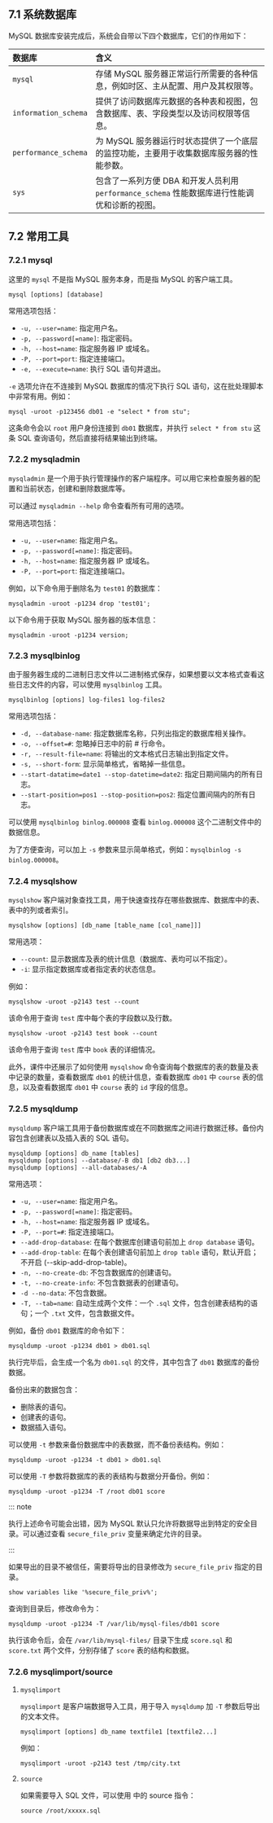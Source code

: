 ## 7.1 系统数据库

MySQL 数据库安装完成后，系统会自带以下四个数据库，它们的作用如下：

| 数据库             | 含义                                                                                                                                   |
| :----------------- | :------------------------------------------------------------------------------------------------------------------------------------- |
| `mysql`            | 存储 MySQL 服务器正常运行所需要的各种信息，例如时区、主从配置、用户及其权限等。                                                                               |
| `information_schema` | 提供了访问数据库元数据的各种表和视图，包含数据库、表、字段类型以及访问权限等信息。                                                                                      |
| `performance_schema` | 为 MySQL 服务器运行时状态提供了一个底层的监控功能，主要用于收集数据库服务器的性能参数。                                                                                   |
| `sys`              | 包含了一系列方便 DBA 和开发人员利用 `performance_schema` 性能数据库进行性能调优和诊断的视图。                                                                           |

## 7.2 常用工具

### 7.2.1 mysql

这里的 `mysql` 不是指 MySQL 服务本身，而是指 MySQL 的客户端工具。

```shell
mysql [options] [database]
```

常用选项包括：

*   `-u, --user=name`: 指定用户名。
*   `-p, --password[=name]`: 指定密码。
*   `-h, --host=name`: 指定服务器 IP 或域名。
*   `-P, --port=port`: 指定连接端口。
*   `-e, --execute=name`: 执行 SQL 语句并退出。

`-e` 选项允许在不连接到 MySQL 数据库的情况下执行 SQL 语句，这在批处理脚本中非常有用。例如：

```shell
mysql -uroot -p123456 db01 -e "select * from stu";
```

这条命令会以 `root` 用户身份连接到 `db01` 数据库，并执行 `select * from stu` 这条 SQL 查询语句，然后直接将结果输出到终端。

### 7.2.2 mysqladmin

`mysqladmin` 是一个用于执行管理操作的客户端程序。可以用它来检查服务器的配置和当前状态，创建和删除数据库等。

可以通过 `mysqladmin --help` 命令查看所有可用的选项。

常用选项包括：

*   `-u, --user=name`: 指定用户名。
*   `-p, --password[=name]`: 指定密码。
*   `-h, --host=name`: 指定服务器 IP 或域名。
*   `-P, --port=port`: 指定连接端口。

例如，以下命令用于删除名为 `test01` 的数据库：

```shell
mysqladmin -uroot -p1234 drop 'test01';
```

以下命令用于获取 MySQL 服务器的版本信息：

```shell
mysqladmin -uroot -p1234 version;
```

### 7.2.3 mysqlbinlog

由于服务器生成的二进制日志文件以二进制格式保存，如果想要以文本格式查看这些日志文件的内容，可以使用 `mysqlbinlog` 工具。

```shell
mysqlbinlog [options] log-files1 log-files2
```

常用选项包括：

*   `-d, --database-name`: 指定数据库名称，只列出指定的数据库相关操作。
*   `-o, --offset=#`: 忽略掉日志中的前 # 行命令。
*   `-r, --result-file=name`: 将输出的文本格式日志输出到指定文件。
*   `-s, --short-form`: 显示简单格式，省略掉一些信息。
*   `--start-datatime=date1 --stop-datetime=date2`: 指定日期间隔内的所有日志。
*   `--start-position=pos1 --stop-position=pos2`: 指定位置间隔内的所有日志。

可以使用 `mysqlbinlog binlog.000008` 查看 `binlog.000008` 这个二进制文件中的数据信息。

为了方便查询，可以加上 `-s` 参数来显示简单格式，例如：`mysqlbinlog -s binlog.000008`。

### 7.2.4 mysqlshow

`mysqlshow` 客户端对象查找工具，用于快速查找存在哪些数据库、数据库中的表、表中的列或者索引。

```shell
mysqlshow [options] [db_name [table_name [col_name]]]
```

常用选项：

*   `--count`: 显示数据库及表的统计信息（数据库、表均可以不指定）。
*   `-i`: 显示指定数据库或者指定表的状态信息。

例如：

```shell
mysqlshow -uroot -p2143 test --count
```

该命令用于查询 `test` 库中每个表的字段数以及行数。

```shell
mysqlshow -uroot -p2143 test book --count
```

该命令用于查询 `test` 库中 `book` 表的详细情况。

此外，课件中还展示了如何使用 `mysqlshow` 命令查询每个数据库的表的数量及表中记录的数量，查看数据库 `db01` 的统计信息，查看数据库 `db01` 中 `course` 表的信息，以及查看数据库 `db01` 中 `course` 表的 `id` 字段的信息。

### 7.2.5 mysqldump

`mysqldump` 客户端工具用于备份数据库或在不同数据库之间进行数据迁移。备份内容包含创建表以及插入表的 SQL 语句。

```shell
mysqldump [options] db_name [tables]
mysqldump [options] --database/-B db1 [db2 db3...]
mysqldump [options] --all-databases/-A
```

常用选项：

*   `-u, --user=name`: 指定用户名。
*   `-p, --password[=name]`: 指定密码。
*   `-h, --host=name`: 指定服务器 IP 或域名。
*   `-P, --port=#`: 指定连接端口。
*   `--add-drop-database`: 在每个数据库创建语句前加上 `drop database` 语句。
*   `--add-drop-table`: 在每个表创建语句前加上 `drop table` 语句，默认开启；不开启 (--skip-add-drop-table)。
*   `-n, --no-create-db`: 不包含数据库的创建语句。
*   `-t, --no-create-info`: 不包含数据表的创建语句。
*   `-d --no-data`: 不包含数据。
*   `-T, --tab=name`: 自动生成两个文件：一个 `.sql` 文件，包含创建表结构的语句；一个 `.txt` 文件，包含数据文件。

例如，备份 `db01` 数据库的命令如下：

```shell
mysqldump -uroot -p1234 db01 > db01.sql
```

执行完毕后，会生成一个名为 `db01.sql` 的文件，其中包含了 `db01` 数据库的备份数据。

备份出来的数据包含：

* 删除表的语句。
* 创建表的语句。
* 数据插入语句。

可以使用 `-t` 参数来备份数据库中的表数据，而不备份表结构。例如：

```shell
mysqldump -uroot -p1234 -t db01 > db01.sql
```

可以使用 `-T` 参数将数据库的表的表结构与数据分开备份。例如：

```shell
mysqldump -uroot -p1234 -T /root db01 score
```

::: note 

执行上述命令可能会出错，因为 MySQL 默认只允许将数据导出到特定的安全目录。可以通过查看 `secure_file_priv` 变量来确定允许的目录。

:::

如果导出的目录不被信任，需要将导出的目录修改为 `secure_file_priv` 指定的目录。

```shell
show variables like '%secure_file_priv%';
```

查询到目录后，修改命令为：

```shell
mysqldump -uroot -p1234 -T /var/lib/mysql-files/db01 score
```

执行该命令后，会在 `/var/lib/mysql-files/` 目录下生成 `score.sql` 和 `score.txt` 两个文件，分别存储了 `score` 表的结构和数据。

### 7.2.6 mysqlimport/source

1.  `mysqlimport`

	`mysqlimport` 是客户端数据导入工具，用于导入 `mysqldump` 加 `-T` 参数后导出的文本文件。

	```
	mysqlimport [options] db_name textfile1 [textfile2...]
	```

	例如：

	```
	mysqlimport -uroot -p2143 test /tmp/city.txt
	```

2.  `source`

	如果需要导入 SQL 文件，可以使用  中的 source 指令：

	```
	source /root/xxxxx.sql
	```

